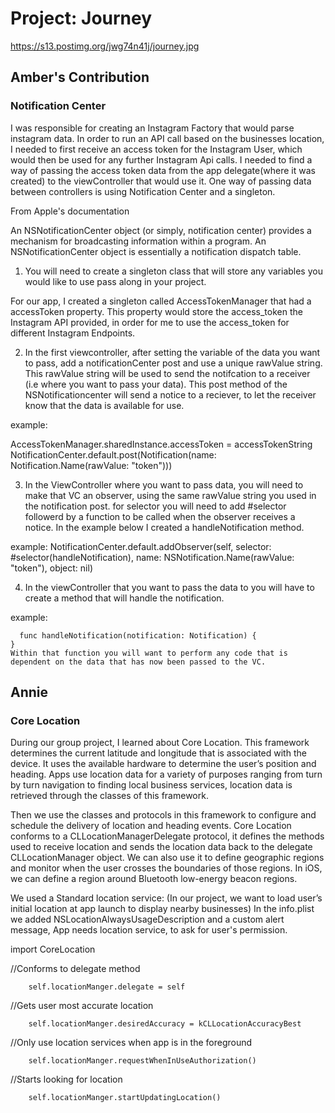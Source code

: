 # Project: Journey

https://s13.postimg.org/jwg74n41j/journey.jpg

## Amber's Contribution
### Notification Center

I was responsible for creating an Instagram Factory that would parse instagram data. In order to run an API call based on the businesses location, I needed to first 
receive an access token for the Instagram User, which would then be used for any further Instagram Api calls. I needed to find a way of passing the access token data from the app delegate(where it was created)
to the viewController that would use it. One way of passing data between controllers is using Notification Center and a singleton.

From Apple's documentation 

An NSNotificationCenter object (or simply, notification center) provides a mechanism for broadcasting information within a program. An NSNotificationCenter object is essentially a notification dispatch table.

1. You will need to create a singleton class that will store any variables you would like to use pass along in your project.
  
 For our app, I created a singleton called  AccessTokenManager that had a accessToken property. This property would store the access_token the Instagram API provided, in order for me to use the access_token for different Instagram Endpoints.

2. In the first viewcontroller, after setting the variable of the data you want to pass, add a notificationCenter post and use a unique rawValue string. This rawValue string will be used to send the notifcation to a receiver (i.e where you want to pass your data). This post method of the NSNotificationcenter will send a notice to a reciever, to let the receiver know that the data is available for use. 

example: 

AccessTokenManager.sharedInstance.accessToken = accessTokenString
NotificationCenter.default.post(Notification(name: Notification.Name(rawValue: "token")))

3. In the ViewController where you want to pass data, you will need to make that VC an observer, using the same rawValue string you used in the notification post. for selector you will need to add #selector followerd by a function to be called when the observer receives a notice. In the example below I created a handleNotification method. 

example: 
NotificationCenter.default.addObserver(self, selector: #selector(handleNotification), name: NSNotification.Name(rawValue: "token"), object: nil)

4. In the viewController that you want to pass the data to you will have to create a method that will handle the notification. 

example: 

      func handleNotification(notification: Notification) {
    }
    Within that function you will want to perform any code that is dependent on the data that has now been passed to the VC.
    
## Annie
### Core Location

During our group project, I learned about Core Location. This framework determines the current latitude and longitude that is associated with the device. It uses the available hardware to determine the user’s position and heading. Apps use location data for a variety of purposes ranging from turn by turn navigation to finding local business services, location data is retrieved through the classes of this framework.

Then we use the classes and protocols in this framework to configure and schedule the delivery of location and heading events. Core Location conforms to a CLLocationManagerDelegate protocol, it defines the methods used to receive location and sends the location data back to the delegate CLLocationManager object. We can also use it to define geographic regions and monitor when the user crosses the boundaries of those regions. In iOS, we can define a region around Bluetooth low-energy beacon regions.

We used a Standard location service: (In our project, we want to load user’s initial location at app launch to display nearby businesses) In the info.plist we added NSLocationAlwaysUsageDescription and a custom alert message, App needs location service, to ask for user's permission.

import CoreLocation

//Conforms to delegate method

        self.locationManger.delegate = self
        
 //Gets user most accurate location
 
        self.locationManger.desiredAccuracy = kCLLocationAccuracyBest
        
//Only use location services when app is in the foreground

        self.locationManger.requestWhenInUseAuthorization()
        
//Starts looking for location

        self.locationManger.startUpdatingLocation()


